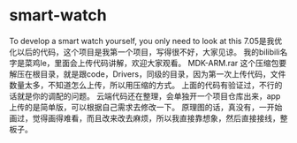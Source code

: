# smart-watch
To develop a smart watch yourself, you only need to look at this
7.05是我优化以后的代码，这个项目是我第一个项目，写得很不好，大家见谅。
我的bilibili名字是菜鸡le，里面会上传代码讲解，欢迎大家观看。
MDK-ARM.rar  这个压缩包要解压在根目录，就是跟code，Drivers，同级的目录，因为第一次上传代码，文件数量太多，不知道怎么上传，所以用压缩的方式。
上面的代码有验证过，不行的话就是你的调配的问题。
云端代码还在整理，会单独开一个项目仓库出来，app上传的是简单版，可以根据自己需求去修改一下。
原理图的话，真没有，一开始画过，觉得画得难看，而且改来改去麻烦，所以我直接靠想象，然后直接接线，整板子。
